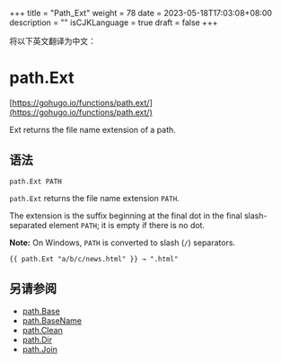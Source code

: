 +++
title = "Path_Ext"
weight = 78
date = 2023-05-18T17:03:08+08:00
description = ""
isCJKLanguage = true
draft = false
+++

将以下英文翻译为中文：
# path.Ext

[https://gohugo.io/functions/path.ext/](https://gohugo.io/functions/path.ext/)

Ext returns the file name extension of a path.

## 语法

```
path.Ext PATH
```

`path.Ext` returns the file name extension `PATH`.

The extension is the suffix beginning at the final dot in the final slash-separated element `PATH`; it is empty if there is no dot.

**Note:** On Windows, `PATH` is converted to slash (`/`) separators.

```go-html-template
{{ path.Ext "a/b/c/news.html" }} → ".html"
```

## 另请参阅

- [path.Base](https://gohugo.io/functions/path.base/)
- [path.BaseName](https://gohugo.io/functions/path.basename/)
- [path.Clean](https://gohugo.io/functions/path.clean/)
- [path.Dir](https://gohugo.io/functions/path.dir/)
- [path.Join](https://gohugo.io/functions/path.join/)
